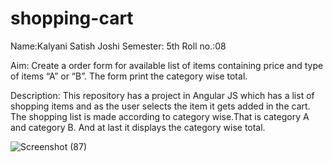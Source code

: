 # shopping-cart
Name:Kalyani Satish Joshi
Semester: 5th
Roll no.:08

Aim: Create a order form for available list of items containing price and type of items “A” or “B”. The form print the category wise total. 

Description:
This repository has a project in Angular JS which has a list of shopping items and as the user selects the item it gets added in the cart.
The shopping list is made according to category wise.That is category A and category B. And at last it displays the category wise total.


![Screenshot (87)](https://user-images.githubusercontent.com/56087031/66216163-96e38000-e6e2-11e9-9d9f-0805a30bf459.png)
